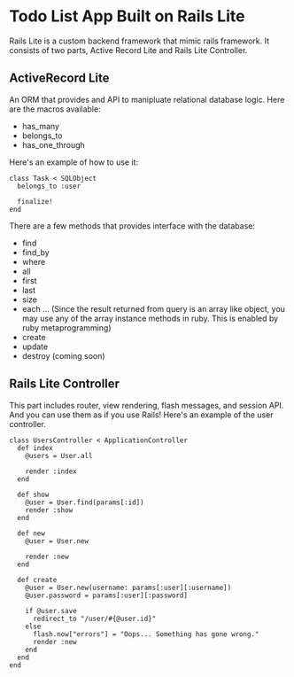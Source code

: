 # Todo List App Built on Rails Lite
Rails Lite is a custom backend framework that mimic rails framework.
It consists of two parts, Active Record Lite and Rails Lite Controller.

## ActiveRecord Lite
An ORM that provides and API to manipluate relational database logic.
Here are the macros available:

- has_many
- belongs_to
- has_one_through

Here's an example of how to use it:
```
class Task < SQLObject
  belongs_to :user

  finalize!
end
```

There are a few methods that provides interface with the database:

- find
- find_by
- where
- all
- first
- last
- size
- each
... (Since the result returned from query is an array like object, you
may use any of the array instance methods in ruby. This is enabled by ruby
metaprogramming)
- create
- update
- destroy (coming soon)

## Rails Lite Controller
This part includes router, view rendering, flash messages, and session API.
And you can use them as if you use Rails! Here's an example of the user
controller.
```
class UsersController < ApplicationController
  def index
    @users = User.all

    render :index
  end

  def show
    @user = User.find(params[:id])
    render :show
  end

  def new
    @user = User.new

    render :new
  end

  def create
    @user = User.new(username: params[:user][:username])
    @user.password = params[:user][:password]

    if @user.save
      redirect_to "/user/#{@user.id}"
    else
      flash.now["errors"] = "Oops... Something has gone wrong."
      render :new
    end
  end
end
```